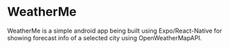 # WeatherMe
 WeatherMe is a simple android app being built using Expo/React-Native for showing forecast info of a selected city using OpenWeatherMapAPI.
